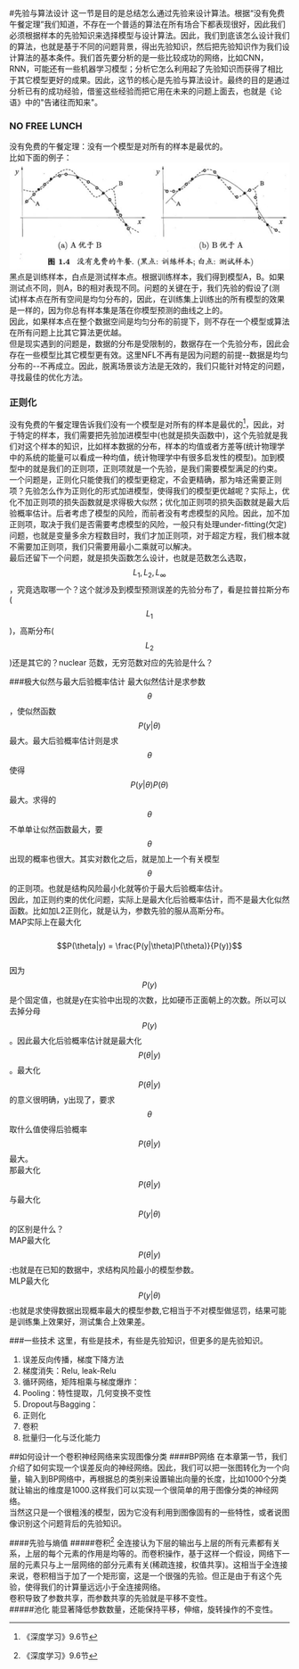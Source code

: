 #先验与算法设计
这一节是目的是总结怎么通过先验来设计算法。根据“没有免费午餐定理”我们知道，不存在一个普适的算法在所有场合下都表现很好，因此我们必须根据样本的先验知识来选择模型与设计算法。因此，我们到底该怎么设计我们的算法，也就是基于不同的问题背景，得出先验知识，然后把先验知识作为我们设计算法的基本条件。我们首先要分析的是一些比较成功的网络，比如CNN，RNN，可能还有一些机器学习模型；分析它怎么利用起了先验知识而获得了相比于其它模型更好的成果。因此，这节的核心是先验与算法设计。最终的目的是通过分析已有的成功经验，借鉴这些经验而把它用在未来的问题上面去，也就是《论语》中的"告诸往而知来"。  
### NO FREE LUNCH
没有免费的午餐定理：没有一个模型是对所有的样本是最优的。  
比如下面的例子：  
![](/assets/NO_FREE_LUNCH.png)  
黑点是训练样本，白点是测试样本点。根据训练样本，我们得到模型A，B。如果测试点不同，则A，B的相对表现不同。问题的关键在于，我们先验的假设了\(测试\)样本点在所有空间是均匀分布的，因此，在训练集上训练出的所有模型的效果是一样的，因为你总有样本集是落在你模型预测的曲线之上的。  
因此，如果样本点在整个数据空间是均匀分布的前提下，则不存在一个模型或算法在所有问题上比其它算法更优越。  
但是现实遇到的问题是，数据的分布是受限制的，数据存在一个先验分布，因此会存在一些模型比其它模型更有效。这里NFL不再有是因为问题的前提--数据是均匀分布的--不再成立。因此，脱离场景谈方法是无效的，我们只能针对特定的问题，寻找最佳的优化方法。

### 正则化

没有免费的午餐定理告诉我们没有一个模型是对所有的样本是最优的[^1]，因此，对于特定的样本，我们需要把先验加进模型中\(也就是损失函数中\)，这个先验就是我们对这个样本的知识，比如样本数据的分布，样本的均值或者方差等\(统计物理学中的系统的能量可以看成一种均值，统计物理学中有很多启发性的模型\)。加到模型中的就是我们的正则项，正则项就是一个先验，是我们需要模型满足的约束。  
一个问题是，正则化只能使我们的模型更稳定，不会更精确，那为啥还需要正则项？先验怎么作为正则化的形式加进模型，使得我们的模型更优越呢？实际上，优化不加正则项的损失函数就是求得极大似然；优化加正则项的损失函数就是最大后验概率估计。后者考虑了模型的风险，而前者没有考虑模型的风险。因此，加不加正则项，取决于我们是否需要考虑模型的风险，一般只有处理under-fitting(欠定)问题，也就是变量多余方程数目时，我们才加正则项，对于超定方程，我们根本就不需要加正则项，我们只需要用最小二乘就可以解决。  
最后还留下一个问题，就是损失函数怎么设计，也就是范数怎么选取，$$L_1,L_2,L_{\infty}$$ ，究竟选取哪一个？这个就涉及到模型预测误差的先验分布了，看是拉普拉斯分布($$L_1$$)，高斯分布($$L_2$$)还是其它的？nuclear 范数，无穷范数对应的先验是什么？   

###极大似然与最大后验概率估计
最大似然估计是求参数$$\theta$$，使似然函数$$P(y|\theta)$$最大。最大后验概率估计则是求$$\theta$$使得$$P(y|\theta)P(\theta)$$最大。求得的$$\theta$$不单单让似然函数最大，要$$\theta$$出现的概率也很大。其实对数化之后，就是加上一个有关模型$$\theta$$的正则项。也就是结构风险最小化就等价于最大后验概率估计。     
因此，加正则约束的优化问题，实际上是最大化后验概率估计，而不是最大化似然函数。比如加L2正则化，就是认为，参数先验的服从高斯分布。  
MAP实际上在最大化  
&emsp;&emsp;$$P(\theta|y) = \frac{P(y|\theta)P(\theta)}{P(y)}$$    
因为$$P(y)$$是个固定值，也就是y在实验中出现的次数，比如硬币正面朝上的次数。所以可以去掉分母$$P(y)$$。因此最大化后验概率估计就是最大化$$P(\theta|y)$$。最大化$$P(\theta|y)$$的意义很明确，y出现了，要求$$\theta$$取什么值使得后验概率$$P(\theta|y)$$最大。   
那最大化$$P(\theta|y)$$与最大化$$P(y|\theta)$$的区别是什么？  
MAP最大化$$P(\theta|y)$$:也就是在已知的数据中，求结构风险最小的模型参数。  
MLP最大化$$P(y|\theta)$$:也就是求使得数据出现概率最大的模型参数,它相当于不对模型做惩罚，结果可能是训练集上效果好，测试集合上效果差。  

###一些技术
这里，有些是技术，有些是先验知识，但更多的是先验知识。   
1. 误差反向传播，梯度下降方法
2. 梯度消失：Relu, leak-Relu
3. 循环网络，矩阵相乘与梯度爆炸： 
4. Pooling：特性提取，几何变换不变性  
5. Dropout与Bagging：  
6. 正则化  
7. 卷积  
8. 批量归一化与泛化能力  

##如何设计一个卷积神经网络来实现图像分类
####BP网络
在本章第一节，我们介绍了如何实现一个误差反向的神经网络。因此，我们可以把一张图转化为一个向量，输入到BP网络中，再根据总的类别来设置输出向量的长度，比如1000个分类就让输出的维度是1000.这样我们可以实现一个很简单的用于图像分类的神经网络。    
当然这只是一个很粗浅的模型，因为它没有利用到图像固有的一些特性，或者说图像识别这个问题背后的先验知识。

####先验与熵值
#####卷积[^1]
全连接认为下层的输出与上层的所有元素都有关系，上层的每个元素的作用是均等的。而卷积操作，基于这样一个假设，网络下一层的元素只与上一层网络的部分元素有关(稀疏连接，权值共享)。这相当于全连接来说，卷积相当于加了一个矩形窗，这是一个很强的先验。但正是由于有这个先验，使得我们的计算量远远小于全连接网络。  
卷积导致了参数共享，而参数共享的先验就是平移不变性。  
#####池化
能显著降低参数数量，还能保持平移，伸缩，旋转操作的不变性。  

[^1]: 《深度学习》9.6节



